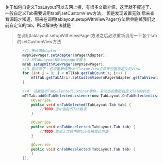 关于如何自定义TbaLayout可以去网上搜，有很多文章介绍，这里就不叙述了，一般自定义Tab需要调用tab的setCustomView方法，
但是发现设置无效,后来查看源码才知道，原来在调用tablayout.setupWithViewPager方法后会删掉我们之前自定义的tab，所以解决办法就是：
> 在调用tablayout.setupWithViewPager方法之后必须重新调用一下各个tab的setCustomView方法

~~~ java
		//1.先设置Adapter
		mVpViewPager.setAdapter(mPagerAdapter);
		//2.将TabLayout和Viewpage关联上
        mTab.setupWithViewPager(mVpViewPager);
		//3.重点来了：必须重新调用setCustomView方法来设置自定义的View
        for (int i = 0; i < mTlTab.getTabCount(); i++) {
            mTlTab.getTabAt(i).setCustomView(mPagerAdapter.getTabView(i));
        }
		
		//4. 设置监听TabSelectedListener事件，来动态的更新自定义Tab的状态
		mTlTab.addOnTabSelectedListener(new TabLayout.OnTabSelectedListener() {
            @Override
            public void onTabSelected(TabLayout.Tab tab) {
				//TODO 选中当前的Tab触发
            }

            @Override
            public void onTabUnselected(TabLayout.Tab tab) {
				//TODO 取消上次选中的tab会触发此方法
            }

            @Override
            public void onTabReselected(TabLayout.Tab tab) {
            }
        });
~~~